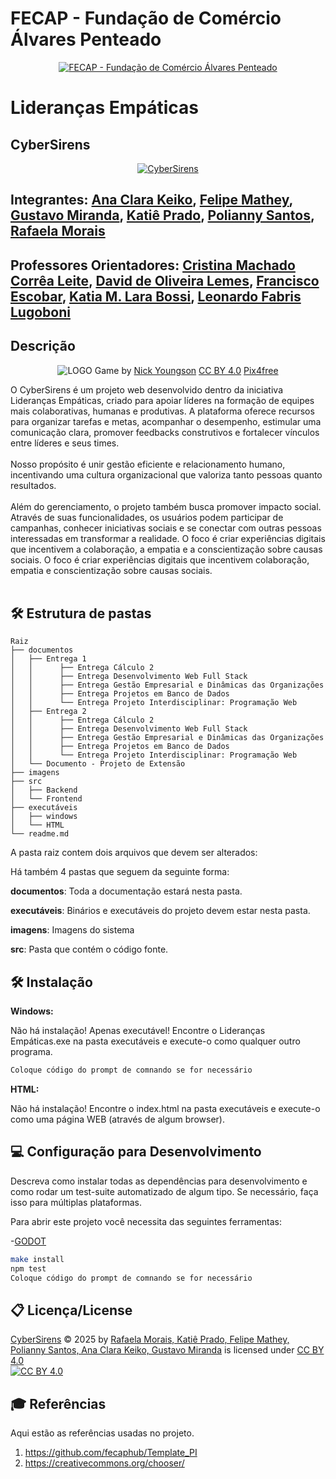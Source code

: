  # FECAP - Fundação de Comércio Álvares Penteado

<p align="center">
<a href= "https://www.fecap.br/"><img src="https://encrypted-tbn0.gstatic.com/images?q=tbn:ANd9GcRhZPrRa89Kma0ZZogxm0pi-tCn_TLKeHGVxywp-LXAFGR3B1DPouAJYHgKZGV0XTEf4AE&usqp=CAU" alt="FECAP - Fundação de Comércio Álvares Penteado" border="0"></a>
</p>

# Lideranças Empáticas

## CyberSirens
<p align="center">
<a href= "CyberSirens"><img src="https://github.com/user-attachments/assets/239dc0ae-18b0-49f2-b5e6-47dafc5a0d97" alt="CyberSirens" ></a>
</p>

## Integrantes: <a href="https://www.linkedin.com/in/ana-clara-keiko-ribeiro-hagiwara-da-silva-970063341/">Ana Clara Keiko</a>, <a href="https://www.linkedin.com/in/felipe-mathey-47772b357/">Felipe Mathey</a>, <a href="https://www.linkedin.com/in/gustavo-miranda-162b5835b/">Gustavo Miranda</a>, <a href="https://www.linkedin.com/in/katiê-prado-388129312/">Katiê Prado</a>, <a href="https://www.linkedin.com/in/polianny-santos-6193a8324/">Polianny Santos</a>, <a href="https://www.linkedin.com/in/rafaelamorais0906/">Rafaela Morais</a>

## Professores Orientadores: <a href="https://www.linkedin.com/in/cristina-machado-corrêa-leite-630309160/">Cristina Machado Corrêa Leite</a>, <a href="https://www.linkedin.com/in/dolemes/">David de Oliveira Lemes</a>, <a href="https://www.linkedin.com/in/francisco-escobar/">Francisco Escobar</a>, <a href="https://www.linkedin.com/in/katia-bossi/">Katia M. Lara Bossi</a>, <a href="https://www.linkedin.com/in/leonardo-fabris-lugoboni-a3369416/">Leonardo Fabris Lugoboni</a>

## Descrição

<p align="center">
<img src="https://pix4free.org/assets/library/2021-01-20/originals/game.jpg" alt="LOGO" border="0">
  Game by <a href="http://www.nyphotographic.com/">Nick Youngson</a> <a rel="license" href="https://creativecommons.org/licenses/by-sa/3.0/">CC BY 4.0</a> <a href="http://pix4free.org/">Pix4free</a>
</p>


O CyberSirens é um projeto web desenvolvido dentro da iniciativa Lideranças Empáticas, criado para apoiar líderes na formação de equipes mais colaborativas, humanas e produtivas. A plataforma oferece recursos para organizar tarefas e metas, acompanhar o desempenho, estimular uma comunicação clara, promover feedbacks construtivos e fortalecer vínculos entre líderes e seus times.
<br><br>
Nosso propósito é unir gestão eficiente e relacionamento humano, incentivando uma cultura organizacional que valoriza tanto pessoas quanto resultados.
<br><br>
Além do gerenciamento, o projeto também busca promover impacto social. Através de suas funcionalidades, os usuários podem participar de campanhas, conhecer iniciativas sociais e se conectar com outras pessoas interessadas em transformar a realidade. O foco é criar experiências digitais que incentivem a colaboração, a empatia e a conscientização sobre causas sociais.
O foco é criar experiências digitais que incentivem colaboração, empatia e conscientização sobre causas sociais.
<br><br>


## 🛠 Estrutura de pastas
````text
Raiz
├── documentos
│   ├── Entrega 1
│   │      ├── Entrega Cálculo 2
│   │      ├── Entrega Desenvolvimento Web Full Stack
│   │      ├── Entrega Gestão Empresarial e Dinâmicas das Organizações
│   │      ├── Entrega Projetos em Banco de Dados
│   │      └── Entrega Projeto Interdisciplinar: Programação Web
│   ├── Entrega 2
│   │      ├── Entrega Cálculo 2
│   │      ├── Entrega Desenvolvimento Web Full Stack
│   │      ├── Entrega Gestão Empresarial e Dinâmicas das Organizações
│   │      ├── Entrega Projetos em Banco de Dados
│   │      └── Entrega Projeto Interdisciplinar: Programação Web
│   └── Documento - Projeto de Extensão
├── imagens
├── src
│   ├── Backend
│   └── Frontend
├── executáveis
│   ├── windows
│   └── HTML
└── readme.md
````

A pasta raiz contem dois arquivos que devem ser alterados:

Há também 4 pastas que seguem da seguinte forma:

<b>documentos</b>: Toda a documentação estará nesta pasta.

<b>executáveis</b>: Binários e executáveis do projeto devem estar nesta pasta.

<b>imagens</b>: Imagens do sistema

<b>src</b>: Pasta que contém o código fonte.

## 🛠 Instalação

<b>Windows:</b>

Não há instalação! Apenas executável!
Encontre o Lideranças Empáticas.exe na pasta executáveis e execute-o como qualquer outro programa.

```sh
Coloque código do prompt de comnando se for necessário
```

<b>HTML:</b>

Não há instalação!
Encontre o index.html na pasta executáveis e execute-o como uma página WEB (através de algum browser).

## 💻 Configuração para Desenvolvimento

Descreva como instalar todas as dependências para desenvolvimento e como rodar um test-suite automatizado de algum tipo. Se necessário, faça isso para múltiplas plataformas.

Para abrir este projeto você necessita das seguintes ferramentas:

-<a href="https://godotengine.org/download">GODOT</a>

```sh
make install
npm test
Coloque código do prompt de comnando se for necessário
```

## 📋 Licença/License
[CyberSirens](https://github.com/2025-2-MCC2) © 2025 by [Rafaela Morais, Katiê Prado, Felipe Mathey, Polianny Santos, Ana Clara Keiko, Gustavo Miranda](https://github.com/2025-2-MCC2) is licensed under [CC BY 4.0](https://creativecommons.org/licenses/by/4.0/)  
[![CC BY 4.0](https://i.creativecommons.org/l/by/4.0/88x31.png)](https://creativecommons.org/licenses/by/4.0/)


## 🎓 Referências

Aqui estão as referências usadas no projeto.
1. <https://github.com/fecaphub/Template_PI>
3. <https://creativecommons.org/chooser/>
